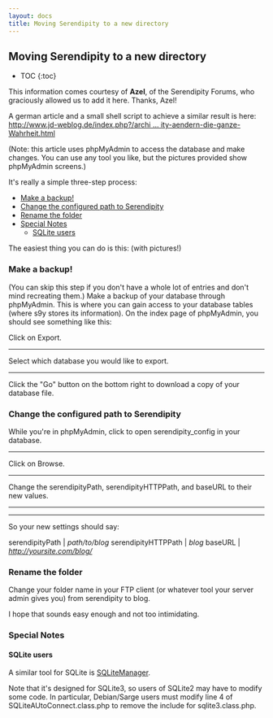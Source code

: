 ```yaml
---
layout: docs
title: Moving Serendipity to a new directory
---
```


<h2>Moving Serendipity to a new directory</h2>

* TOC
{:toc}

This information comes courtesy of **Azel**, of the Serendipity Forums, who graciously allowed us to add it here. Thanks, Azel!

A german article and a small shell script to achieve a similar result is here: [http://www.jd-weblog.de/index.php?/archi ... ity-aendern-die-ganze-Wahrheit.html](http://www.jd-weblog.de/index.php?/archives/3-Pfade-in-Serendipity-aendern-die-ganze-Wahrheit.html)

(Note: this article uses phpMyAdmin to access the database and make changes. You can use any tool you like, but the pictures provided show phpMyAdmin screens.)

It's really a simple three-step process:

* [Make a backup!](#A2)
* [Change the configured path to Serendipity](#A3)
* [Rename the folder](#A4)
* [Special Notes](#A5)
  * [SQLite users](#A6)

The easiest thing you can do is this: (with pictures!)

### Make a backup!

(You can skip this step if you don't have a whole lot of entries and don't mind recreating them.) Make a backup of your database through phpMyAdmin. This is where you can gain access to your database tables (where s9y stores its information). On the index page of phpMyAdmin, you should see something like this:

Click on Export.

* * * * *

Select which database you would like to export.

* * * * *

Click the "Go" button on the bottom right to download a copy of your database file.

### Change the configured path to Serendipity


While you're in phpMyAdmin, click to open serendipity\_config in your database.

* * * * *

Click on Browse.

* * * * *

Change the serendipityPath, serendipityHTTPPath, and baseURL to their new values.

* * * * *

* * * * *

So your new settings should say:

serendipityPath | *path/to/blog*
serendipityHTTPPath | *blog*
baseURL | *http://yoursite.com/blog/*

### Rename the folder

Change your folder name in your FTP client (or whatever tool your server admin gives you) from serendipity to blog.

I hope that sounds easy enough and not too intimidating.

### Special Notes

#### SQLite users

A similar tool for SQLite is [SQLiteManager](http://www.sqlitemanager.org/).

Note that it's designed for SQLite3, so users of SQLite2 may have to modify some code. In particular, Debian/Sarge users must modify line 4 of SQLiteAUtoConnect.class.php to remove the include for sqlite3.class.php.
